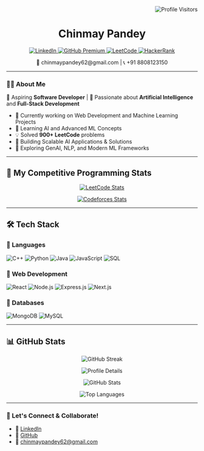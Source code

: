 <p align="right">
<img src="https://visitor-badge.laobi.icu/badge?page_id=chinmaypandey62" alt="Profile Visitors"/>
</p>

<h1 align="center">Chinmay Pandey</h1>

<p align="center">
<a href="https://linkedin.com/in/chinmaypandey62">
<img src="https://img.shields.io/badge/LinkedIn-%230077B5.svg?&style=for-the-badge&logo=linkedin&logoColor=white" alt="LinkedIn"/>
</a>
<a href="https://github.com/chinmaypandey62">
<img src="https://img.shields.io/badge/GitHub%20Premium-%23121011.svg?&style=for-the-badge&logo=github&logoColor=white" alt="GitHub Premium"/>
</a>
<a href="https://leetcode.com/chinmaypandey62/">
<img src="https://img.shields.io/badge/LeetCode-%230F6A2F.svg?&style=for-the-badge&logo=LeetCode&logoColor=white" alt="LeetCode"/>
</a>
<a href="https://www.hackerrank.com/chinmaypandey62">
<img src="https://img.shields.io/badge/HackerRank-2EC866.svg?&style=for-the-badge&logo=hackerrank&logoColor=white" alt="HackerRank"/>
</a>
</p>

<p align="center">
📧 chinmaypandey62@gmail.com | 📞 +91 8808123150
</p>

---
### 🧑‍💻 About Me

🎯 Aspiring **Software Developer** | 🧠 Passionate about **Artificial Intelligence** and **Full-Stack Development**

- 🔭 Currently working on Web Development and Machine Learning Projects
- 🌱 Learning AI and Advanced ML Concepts
- 💡 Solved **900+ LeetCode** problems
- 🚀 Building Scalable AI Applications & Solutions
- 📝 Exploring GenAI, NLP, and Modern ML Frameworks

---

## 🌟 My Competitive Programming Stats

<p align="center">
  <a href="https://leetcode.com/chinmaypandey62">
    <img src="https://leetcard.jacoblin.cool/chinmaypandey62?theme=catppuccinMocha&font=Stylish&ext=contest" alt="LeetCode Stats" />
  </a>
</p>

<p align="center">
  <a href="https://codeforces.com/profile/chinmaypandey62">
    <img src="https://codeforces-readme-stats.vercel.app/api/card?username=chinmaypandey62&theme=github_dark&disable_animations=false&show_icons=true&force_username=true" alt="Codeforces Stats" />
  </a>
</p>

---

## 🛠 Tech Stack

### 🔹 Languages

![C++](https://img.shields.io/badge/C++-00599C.svg?style=for-the-badge&logo=c%2B%2B&logoColor=white)
![Python](https://img.shields.io/badge/Python-3776AB.svg?style=for-the-badge&logo=python&logoColor=white)
![Java](https://img.shields.io/badge/Java-007396.svg?style=for-the-badge&logo=java&logoColor=white)
![JavaScript](https://img.shields.io/badge/JavaScript-F7DF1E.svg?style=for-the-badge&logo=javascript&logoColor=black)
![SQL](https://img.shields.io/badge/SQL-4479A1.svg?style=for-the-badge&logo=postgresql&logoColor=white)

### 🔹 Web Development

![React](https://img.shields.io/badge/React-20232A.svg?style=for-the-badge&logo=react&logoColor=61DAFB)
![Node.js](https://img.shields.io/badge/Node.js-43853D.svg?style=for-the-badge&logo=node.js&logoColor=white)
![Express.js](https://img.shields.io/badge/Express.js-000000.svg?style=for-the-badge&logo=express&logoColor=white)
![Next.js](https://img.shields.io/badge/Next.js-000000.svg?style=for-the-badge&logo=next.js&logoColor=white)

### 🔹 Databases

![MongoDB](https://img.shields.io/badge/MongoDB-47A248.svg?style=for-the-badge&logo=mongodb&logoColor=white)
![MySQL](https://img.shields.io/badge/MySQL-4479A1.svg?style=for-the-badge&logo=mysql&logoColor=white)

---

## 📊 GitHub Stats

<p align="center">
  <img src="https://git-hub-streak-stats.vercel.app/?user=chinmaypandey62&theme=radical&hide_border=true" alt="GitHub Streak" />
</p>

<p align="center">
  <img src="https://github-profile-summary-cards.vercel.app/api/cards/profile-details?username=chinmaypandey62&theme=radical" alt="Profile Details" />
</p>

<p align="center">
  <img src="https://my-github-stats-sepia.vercel.app/api?username=chinmaypandey62&show_icons=true&theme=radical&hide_border=true" alt="GitHub Stats" />
</p>

<p align="center">
  <img src="https://my-github-stats-sepia.vercel.app/api/top-langs/?username=chinmaypandey62&layout=compact&theme=radical&hide_border=true" alt="Top Languages" />
</p>

---



### 🎯 Let's Connect & Collaborate!

- 🔗 [LinkedIn](https://linkedin.com/in/chinmaypandey62)
- 🔗 [GitHub](https://github.com/chinmaypandey62)
- 📧 chinmaypandey62@gmail.com
